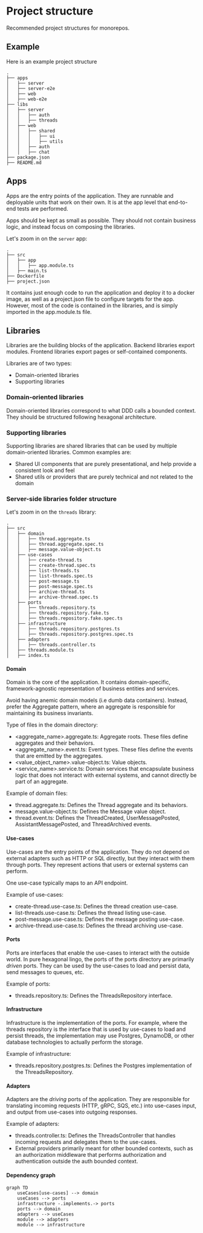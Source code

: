 # Project structure

Recommended project structures for monorepos.

## Example

Here is an example project structure

```
.
├── apps
│   ├── server
│   ├── server-e2e
│   ├── web
│   ├── web-e2e
├── libs
│   ├── server
│   │   ├── auth
│   │   ├── threads
│   ├── web
│   │   ├── shared
│   │   │   ├── ui
│   │   │   ├── utils
│   │   ├── auth
│   │   ├── chat
├── package.json
├── README.md
```

## Apps

Apps are the entry points of the application. They are runnable and deployable units that work
on their own. It is at the app level that end-to-end tests are performed.

Apps should be kept as small as possible. They should not contain business logic, and instead focus
on composing the libraries.

Let's zoom in on the `server` app:

```
.
├── src
│   ├── app
│   │   ├── app.module.ts
│   ├── main.ts
├── Dockerfile
├── project.json
```

It contains just enough code to run the application and deploy it to a docker image,
as well as a project.json file to configure targets for the app. However, most of the
code is contained in the libraries, and is simply imported in the app.module.ts file.

## Libraries

Libraries are the building blocks of the application. Backend libraries export modules.
Frontend libraries export pages or self-contained components.

Libraries are of two types:
- Domain-oriented libraries
- Supporting libraries

### Domain-oriented libraries

Domain-oriented libraries correspond to what DDD calls a bounded context. They should be
structured following hexagonal architecture.

### Supporting libraries

Supporting libraries are shared libraries that can be used by multiple domain-oriented libraries.
Common examples are:
- Shared UI components that are purely presentational, and help provide a consistent look and feel
- Shared utils or providers that are purely technical and not related to the domain

### Server-side libraries folder structure

Let's zoom in on the `threads` library:

```
.
├── src
│   ├── domain
│   │   ├── thread.aggregate.ts
│   │   ├── thread.aggregate.spec.ts
│   │   ├── message.value-object.ts
│   ├── use-cases
│   │   ├── create-thread.ts
│   │   ├── create-thread.spec.ts
│   │   ├── list-threads.ts
│   │   ├── list-threads.spec.ts
│   │   ├── post-message.ts
│   │   ├── post-message.spec.ts
│   │   ├── archive-thread.ts
│   │   ├── archive-thread.spec.ts
│   ├── ports
│   │   ├── threads.repository.ts
│   │   ├── threads.repository.fake.ts
│   │   ├── threads.repository.fake.spec.ts
│   ├── infrastructure
│   │   ├── threads.repository.postgres.ts
│   │   ├── threads.repository.postgres.spec.ts
│   ├── adapters
│   │   ├── threads.controller.ts
│   ├── threads.module.ts
│   ├── index.ts
```

#### Domain
Domain is the core of the application. It contains domain-specific, framework-agnostic representation
of business entities and services.

Avoid having anemic domain models (i.e dumb data containers). Instead, prefer the Aggregate pattern, where an
aggregate is responsible for maintaining its business invariants.

Type of files in the domain directory:
- <aggregate_name>.aggregate.ts: Aggregate roots. These files define aggregates and their behaviors.
- <aggregate_name>.event.ts: Event types. These files define the events that are emitted by the aggregates.
- <value_object_name>.value-object.ts: Value objects.
- <service_name>.service.ts: Domain services that encapsulate business logic that does not interact with external systems,
  and cannot directly be part of an aggregate.

Example of domain files:
- thread.aggregate.ts: Defines the Thread aggregate and its behaviors.
- message.value-object.ts: Defines the Message value object.
- thread.event.ts: Defines the ThreadCreated, UserMessagePosted, AssistantMessagePosted, and ThreadArchived events.

#### Use-cases
Use-cases are the entry points of the application. They do not depend on external adapters such as HTTP or SQL directly,
but they interact with them through ports. They represent actions that users or external systems can perform.

One use-case typically maps to an API endpoint.

Example of use-cases:
- create-thread.use-case.ts: Defines the thread creation use-case.
- list-threads.use-case.ts: Defines the thread listing use-case.
- post-message.use-case.ts: Defines the message posting use-case.
- archive-thread.use-case.ts: Defines the thread archiving use-case.

#### Ports
Ports are interfaces that enable the use-cases to interact with the outside world. In pure hexagonal lingo, the ports of the
ports directory are primarily _driven_ ports. They can be used by the use-cases to load and persist data, send messages to
queues, etc.

Example of ports:

- threads.repository.ts: Defines the ThreadsRepository interface.

#### Infrastructure
Infrastructure is the implementation of the ports. For example, where the threads repository is the interface that is used
by use-cases to load and persist threads, the implementation may use Postgres, DynamoDB, or other database technologies
to actually perform the storage.

Example of infrastructure:

- threads.repository.postgres.ts: Defines the Postgres implementation of the ThreadsRepository.

#### Adapters
Adapters are the _driving_ ports of the application. They are responsible for translating incoming requests (HTTP, gRPC,
SQS, etc.) into use-cases input, and output from use-cases into outgoing responses.

Example of adapters:

- threads.controller.ts: Defines the ThreadsController that handles incoming requests and delegates them to the use-cases.
- External providers primarily meant for other bounded contexts, such as an authorization middleware that performs authorization and
  authentication outside the auth bounded context.

#### Dependency graph

```mermaid
graph TD
    useCases[use-cases] --> domain
    useCases --> ports
    infrastructure -.implements.-> ports
    ports --> domain
    adapters --> useCases
    module --> adapters
    module --> infrastructure
```
